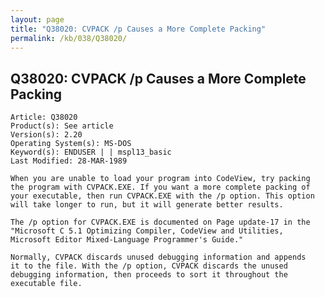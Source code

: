 ```yaml
---
layout: page
title: "Q38020: CVPACK /p Causes a More Complete Packing"
permalink: /kb/038/Q38020/
---
```


## Q38020: CVPACK /p Causes a More Complete Packing

	Article: Q38020
	Product(s): See article
	Version(s): 2.20
	Operating System(s): MS-DOS
	Keyword(s): ENDUSER | | mspl13_basic
	Last Modified: 28-MAR-1989
	
	When you are unable to load your program into CodeView, try packing
	the program with CVPACK.EXE. If you want a more complete packing of
	your executable, then run CVPACK.EXE with the /p option. This option
	will take longer to run, but it will generate better results.
	
	The /p option for CVPACK.EXE is documented on Page update-17 in the
	"Microsoft C 5.1 Optimizing Compiler, CodeView and Utilities,
	Microsoft Editor Mixed-Language Programmer's Guide."
	
	Normally, CVPACK discards unused debugging information and appends
	it to the file. With the /p option, CVPACK discards the unused
	debugging information, then proceeds to sort it throughout the
	executable file.
